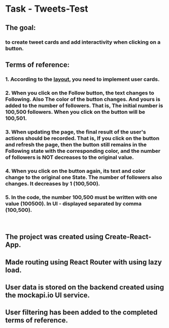 <h1>Task - Tweets-Test</h1>

<h2>The goal:</h2> <h3>to create tweet cards and add interactivity when clicking on a button. </h3>

<h2>Terms of reference:</h2>
<h3>1. According to the <a href="https://www.figma.com/file/zun1oP6NmS2Lmgbcj6e1IG/Test?type=design&node-id=0-1&t=5QvIS2OV8wwWGctR-0" target="_blank">layout</a>, you need to implement user cards.</h3> 
<h3>
    2. When you click on the Follow button, the text changes to Following. Also
    The color of the button changes. And yours is added to the number of followers. That is,
    The initial number is 100,500 followers. When you click on the button will be
    100,501.
</h3> 
<h3>
    3. When updating the page, the final result of the user's actions should be recorded. That is,
    If you click on the button and refresh the page, then the button still remains
    in the Following state with the corresponding color, and the number of followers is NOT
    decreases to the original value.
</h3>
<h3>
    4. When you click on the button again, its text and color change to the original one
    State. The number of followers also changes. It decreases by 1
    (100,500).
</h3>
<h3>
    5. In the code, the number 100,500 must be written with one value (100500). In UI -
    displayed separated by comma (100,500).
</h3><br>

<h2>The project was created using Create-React-App.</h2> 
<h2>Made routing using React Router with using lazy load.</h2>
<h2>User data is stored on the backend created using the mockapi.io UI service.</h2>
<h2>User filtering has been added to the completed terms of reference.</h2>
